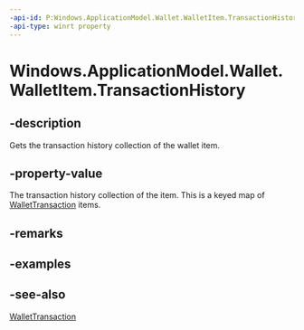 ```yaml
---
-api-id: P:Windows.ApplicationModel.Wallet.WalletItem.TransactionHistory
-api-type: winrt property
---
```


<!-- Property syntax
public Windows.Foundation.Collections.IMap<string, Windows.ApplicationModel.Wallet.WalletTransaction> TransactionHistory { get; }
-->

# Windows.ApplicationModel.Wallet.WalletItem.TransactionHistory

## -description
Gets the transaction history collection of the wallet item.

## -property-value
The transaction history collection of the item. This is a keyed map of [WalletTransaction](wallettransaction.md) items.

## -remarks

## -examples

## -see-also
[WalletTransaction](wallettransaction.md)